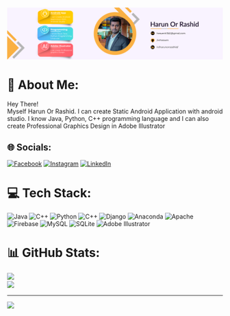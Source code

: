 ![](https://github.com/Hrheaven/HR_Heaven/blob/main/banner.png)<br/>
# 💫 About Me:
Hey There!<br>Myself Harun Or Rashid. I can create Static Android Application with android studio. I know Java, Python, C++ programming language and I can also create Professional Graphics Design in Adobe Illustrator 


## 🌐 Socials:
[![Facebook](https://img.shields.io/badge/Facebook-%231877F2.svg?logo=Facebook&logoColor=white)](https://facebook.com/2022heaven) [![Instagram](https://img.shields.io/badge/Instagram-%23E4405F.svg?logo=Instagram&logoColor=white)](https://instagram.com/hr_heaven_) [![LinkedIn](https://img.shields.io/badge/LinkedIn-%230077B5.svg?logo=linkedin&logoColor=white)](https://linkedin.com/in/harunorrasdhid) 

# 💻 Tech Stack:
![Java](https://img.shields.io/badge/java-%23ED8B00.svg?style=for-the-badge&logo=openjdk&logoColor=white) ![C++](https://img.shields.io/badge/c++-%2300599C.svg?style=for-the-badge&logo=c%2B%2B&logoColor=white) ![Python](https://img.shields.io/badge/python-3670A0?style=for-the-badge&logo=python&logoColor=ffdd54) ![C++](https://img.shields.io/badge/c++-%2300599C.svg?style=for-the-badge&logo=c%2B%2B&logoColor=white) ![Django](https://img.shields.io/badge/django-%23092E20.svg?style=for-the-badge&logo=django&logoColor=white) ![Anaconda](https://img.shields.io/badge/Anaconda-%2344A833.svg?style=for-the-badge&logo=anaconda&logoColor=white) ![Apache](https://img.shields.io/badge/apache-%23D42029.svg?style=for-the-badge&logo=apache&logoColor=white) ![Firebase](https://img.shields.io/badge/firebase-a08021?style=for-the-badge&logo=firebase&logoColor=ffcd34) ![MySQL](https://img.shields.io/badge/mysql-4479A1.svg?style=for-the-badge&logo=mysql&logoColor=white) ![SQLite](https://img.shields.io/badge/sqlite-%2307405e.svg?style=for-the-badge&logo=sqlite&logoColor=white) ![Adobe Illustrator](https://img.shields.io/badge/adobe%20illustrator-%23FF9A00.svg?style=for-the-badge&logo=adobe%20illustrator&logoColor=white)
# 📊 GitHub Stats:
![](https://github-readme-streak-stats.herokuapp.com/?user=Hr_heaven&theme=dark&hide_border=false)<br/>
![](https://github-readme-stats.vercel.app/api/top-langs/?username=Hr_heaven&theme=dark&hide_border=false&include_all_commits=false&count_private=false&layout=compact)

---
[![](https://visitcount.itsvg.in/api?id=Hr_heaven&icon=0&color=0)](https://visitcount.itsvg.in)

<!-- Proudly created with GPRM ( https://gprm.itsvg.in ) -->

